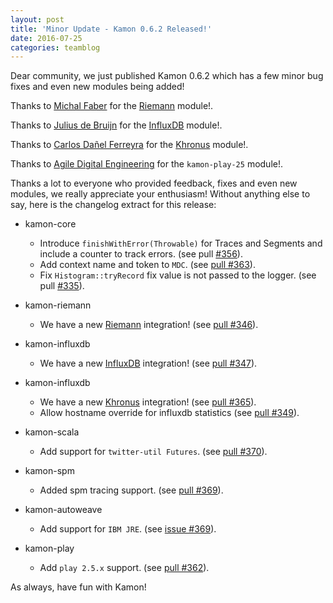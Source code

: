 ```yaml
---
layout: post
title: 'Minor Update - Kamon 0.6.2 Released!'
date: 2016-07-25
categories: teamblog
---
```


Dear community, we just published Kamon 0.6.2 which has a few minor bug fixes and even new modules being added!


Thanks to [Michal Faber](https://github.com/michalfaber) for the [Riemann] module!.

Thanks to [Julius de Bruijn](https://github.com/pimeys) for the [InfluxDB] module!.

Thanks to [Carlos Dañel Ferreyra](https://github.com/crypticmind) for the [Khronus] module!.

Thanks to [Agile Digital Engineering](https://github.com/agiledigital) for the `kamon-play-25` module!.

Thanks a lot to everyone who provided feedback, fixes and even new modules, we really appreciate your enthusiasm!
Without anything else to say, here is the changelog extract for this release:

* kamon-core
  * Introduce `finishWithError(Throwable)` for Traces and Segments and include a counter to track errors. (see pull [#356](https://github.com/kamon-io/Kamon/pull/356)).
  * Add context name and token to `MDC`. (see [pull #363](https://github.com/kamon-io/Kamon/pull/363)).
  * Fix `Histogram::tryRecord` fix value is not passed to the logger. (see pull  [#335](https://github.com/kamon-io/Kamon/pull/335)).

* kamon-riemann
  * We have a new [Riemann] integration! (see [pull #346](https://github.com/kamon-io/Kamon/pull/346)).

* kamon-influxdb
  * We have a new [InfluxDB] integration! (see [pull #347](https://github.com/kamon-io/Kamon/pull/347)).

* kamon-influxdb
  * We have a new [Khronus] integration! (see [pull #365](https://github.com/kamon-io/Kamon/pull/365)).
  * Allow hostname override for influxdb statistics (see [pull #349](https://github.com/kamon-io/Kamon/pull/349)).

* kamon-scala
  * Add support for `twitter-util Futures`. (see [pull #370](https://github.com/kamon-io/Kamon/pull/370)).

* kamon-spm
  * Added spm tracing support. (see [pull #369](https://github.com/kamon-io/Kamon/pull/369)).

* kamon-autoweave
  * Add support for `IBM JRE`. (see [issue #369](https://github.com/kamon-io/Kamon/issues/354)).

* kamon-play
  * Add `play 2.5.x` support. (see [pull #362](https://github.com/kamon-io/Kamon/pull/362)).

As always, have fun with Kamon!

[Riemann]:http://riemann.io/
[InfluxDB]:https://influxdata.com/
[Khronus]:https://github.com/Searchlight/khronus
